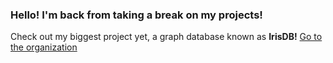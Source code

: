 ### Hello! I'm back from taking a break on my projects!

Check out my biggest project yet, a graph database known as **IrisDB!** [Go to the organization](https://github.com/iris-db)
